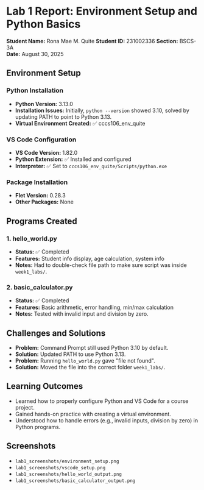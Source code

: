 # Lab 1 Report: Environment Setup and Python Basics

**Student Name:** Rona Mae M. Quite
**Student ID:** 231002336 
**Section:** BSCS-3A  
**Date:** August 30, 2025  

## Environment Setup

### Python Installation
- **Python Version:** 3.13.0  
- **Installation Issues:** Initially, `python --version` showed 3.10, solved by updating PATH to point to Python 3.13.  
- **Virtual Environment Created:** ✅ cccs106_env_quite  

### VS Code Configuration
- **VS Code Version:** 1.82.0  
- **Python Extension:** ✅ Installed and configured  
- **Interpreter:** ✅ Set to `cccs106_env_quite/Scripts/python.exe`  

### Package Installation
- **Flet Version:** 0.28.3  
- **Other Packages:** None  

## Programs Created

### 1. hello_world.py
- **Status:** ✅ Completed  
- **Features:** Student info display, age calculation, system info  
- **Notes:** Had to double-check file path to make sure script was inside `week1_labs/`.  

### 2. basic_calculator.py
- **Status:** ✅ Completed  
- **Features:** Basic arithmetic, error handling, min/max calculation  
- **Notes:** Tested with invalid input and division by zero.  

## Challenges and Solutions
- **Problem:** Command Prompt still used Python 3.10 by default.  
- **Solution:** Updated PATH to use Python 3.13.  
- **Problem:** Running `hello_world.py` gave "file not found".  
- **Solution:** Moved the file into the correct folder `week1_labs/`.  

## Learning Outcomes
- Learned how to properly configure Python and VS Code for a course project.  
- Gained hands-on practice with creating a virtual environment.  
- Understood how to handle errors (e.g., invalid inputs, division by zero) in Python programs.  

## Screenshots
- `lab1_screenshots/environment_setup.png`  
- `lab1_screenshots/vscode_setup.png`  
- `lab1_screenshots/hello_world_output.png`  
- `lab1_screenshots/basic_calculator_output.png`  
